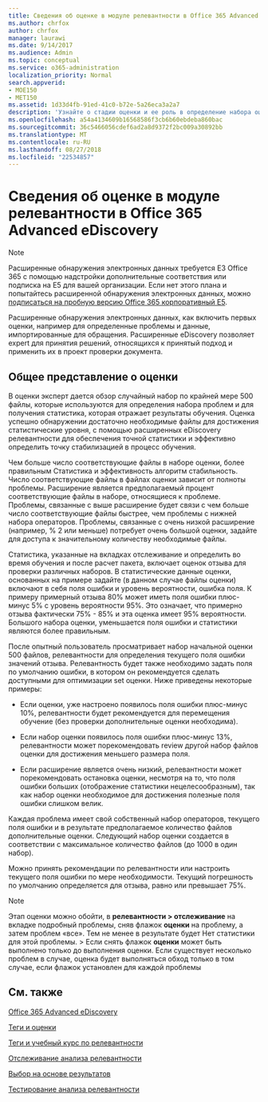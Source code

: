 ```yaml
---
title: Сведения об оценке в модуле релевантности в Office 365 Advanced eDiscovery
ms.author: chrfox
author: chrfox
manager: laurawi
ms.date: 9/14/2017
ms.audience: Admin
ms.topic: conceptual
ms.service: o365-administration
localization_priority: Normal
search.appverid:
- MOE150
- MET150
ms.assetid: 1d33d4fb-91ed-41c0-b72e-5a26eca3a2a7
description: 'Узнайте о стадии оценки и ее роль в определение набора ошибок во время учебный курс по релевантности в Office 365 расширенного обнаружения электронных данных.  '
ms.openlocfilehash: a54a4134609b16568586f3cb6b60ebdeba860bac
ms.sourcegitcommit: 36c5466056cdef6ad2a8d9372f2bc009a30892bb
ms.translationtype: MT
ms.contentlocale: ru-RU
ms.lasthandoff: 08/27/2018
ms.locfileid: "22534857"
---
```

# <a name="understand-assessment-in-relevance-in-office-365-advanced-ediscovery"></a>Сведения об оценке в модуле релевантности в Office 365 Advanced eDiscovery

> [!NOTE]
> Расширенные обнаружения электронных данных требуется E3 Office 365 с помощью надстройки дополнительные соответствия или подписка на E5 для вашей организации. Если нет этого плана и попытайтесь расширенной обнаружения электронных данных, можно [подписаться на пробную версию Office 365 корпоративный E5](https://go.microsoft.com/fwlink/p/?LinkID=698279). 
  
Расширенные обнаружения электронных данных, как включить первых оценки, например для определенные проблемы и данные, импортированные для обращения. Расширенные eDiscovery позволяет expert для принятия решений, относящихся к принятый подход и применить их в проект проверки документа.
  
## <a name="understanding-assessment"></a>Общее представление о оценки

В оценки эксперт дается обзор случайный набор по крайней мере 500 файлы, которые используются для определения набора проблем и для получения статистика, которая отражает результаты обучения. Оценка успешно обнаружении достаточно необходимые файлы для достижения статистические уровня, с помощью расширенных eDiscovery релевантности для обеспечения точной статистики и эффективно определить точку стабилизацией в процесс обучения. 
  
Чем больше число соответствующие файлы в наборе оценки, более правильным Статистика и эффективность алгоритм стабильность. Число соответствующие файлы в файлах оценки зависит от полноты проблемы. Расширение является предполагаемый процент соответствующие файлы в наборе, относящиеся к проблеме. Проблемы, связанные с выше расширение будет связи с чем больше число соответствующие файлы быстрее, чем проблемы с нижней набора операторов. Проблемы, связанные с очень низкой расширение (например, % 2 или меньше) потребует очень большой оценки, задайте для доступа к значительному количеству необходимые файлы.
  
Статистика, указанные на вкладках отслеживание и определить во время обучения и после расчет пакета, включает оценок отзыва для проверки различных наборов. В статистические данные оценки, основанных на примере задайте (в данном случае файлы оценки) включают в себя поля ошибки и уровень вероятности, ошибка поля. К примеру примерный отзыва 80% может иметь поля ошибки плюс-минус 5% с уровень вероятности 95%. Это означает, что примерно отзыва фактически 75% - 85% и эта оценка имеет 95% вероятности. Большого набора оценки, уменьшается поля ошибки и статистики являются более правильным. 
  
После опытный пользователь просматривает набор начальной оценки 500 файлов, релевантности для определения текущего поля ошибки значений отзыва. Релевантность будет также необходимо задать поля по умолчанию ошибки, в котором он рекомендуется сделать доступными для оптимизации set оценки. Ниже приведены некоторые примеры:
  
- Если оценки, уже настроено появилось поля ошибки плюс-минус 10%, релевантности будет рекомендуется для перемещения обучение (без проверки дополнительные оценки необходима). 
    
- Если набор оценки появилось поля ошибки плюс-минус 13%, релевантности может порекомендовать review другой набор файлов оценки для достижения меньшего размера поля. 
    
- Если расширение является очень низкий, релевантности может порекомендовать остановка оценки, несмотря на то, что поля ошибки больших (отображение статистики нецелесообразным), так как набор оценки необходимое для достижения полезные поля ошибки слишком велик.
    
Каждая проблема имеет свой собственный набор операторов, текущего поля ошибки и в результате предполагаемое количество файлов дополнительные оценки. Следующий набор оценки создается в соответствии с максимальное количество файлов (до 1000 в один набор).
  
Можно принять рекомендации по релевантности или настроить текущего поля ошибки по мере необходимости. Текущий погрешность по умолчанию определяется для отзыва, равно или превышает 75%.
  
> [!NOTE]
> Этап оценки можно обойти, в **релевантности \> отслеживание** на вкладке подробный проблемы, сняв флажок **оценки** на проблему, а затем проблем «все». Тем не менее в результате будет Нет статистики для этой проблемы. > Если снять флажок **оценки** может быть выполнено только до выполнения оценки. Если существует несколько проблем в случае, оценка будет выполняться обход только в том случае, если флажок установлен для каждой проблемы 
  
## <a name="see-also"></a>См. также

[Office 365 Advanced eDiscovery](office-365-advanced-ediscovery.md)
  
[Теги и оценки](tagging-and-assessment-in-advanced-ediscovery.md)
  
[Теги и учебный курс по релевантности](tagging-and-relevance-training-in-advanced-ediscovery.md)
  
[Отслеживание анализа релевантности](track-relevance-analysis-in-advanced-ediscovery.md)
  
[Выбор на основе результатов](decision-based-on-the-results-in-advanced-ediscovery.md)
  
[Тестирование анализа релевантности](test-relevance-analysis-in-advanced-ediscovery.md)

